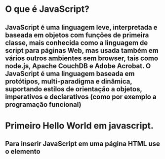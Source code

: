 # O que é JavaScript?

## JavaScript é uma linguagem leve, interpretada e baseada em objetos com funções de primeira classe, mais conhecida como a linguagem de script para páginas Web, mas usada também em vários outros ambientes sem browser, tais como node.js,  Apache CouchDB e Adobe Acrobat. O JavaScript é uma linguagem baseada em protótipos, multi-paradigma e dinâmica, suportando estilos de orientação a objetos, imperativos e declarativos (como por exemplo a programação funcional)

# Primeiro Hello World em javascript.
## Para inserir JavaScript em uma página HTML use o elemento <script>. Existem duas maneiras de usar elemento <script> em uma página HTML:
 - Incorpore o código JavaScript diretamente na página HTML.
 - Faça referência a um arquivo de código JavaScript externo.

